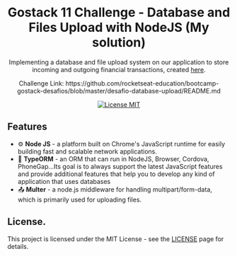 <h1 align="center">
<br>
Gostack 11 Challenge - Database and Files Upload with NodeJS (My solution)
</h1>

<p align="center">Implementing a database and file upload system on our application to store incoming and outgoing financial transactions, created <a href="https://github.com/pedrovmc/Challenge-05---Node.js-Fundamentals">here</a>. </p>
<p align="center">Challenge Link: https://github.com/rocketseat-education/bootcamp-gostack-desafios/blob/master/desafio-database-upload/README.md</p>

<p align="center">
  <a href="https://opensource.org/licenses/MIT">
    <img src="https://img.shields.io/badge/License-MIT-blue.svg" alt="License MIT">
  </a>
</p>

## Features
[//]: # (Add the features of your project here:)

- ⚙️ **Node JS** - a platform built on Chrome's JavaScript runtime for easily building fast and scalable network applications.
- 📁 **TypeORM** - an ORM that can run in NodeJS, Browser, Cordova, PhoneGap...Its goal is to always support the latest JavaScript features and provide additional features that help you to develop any kind of application that uses databases
- 📤 **Multer** - a node.js middleware for handling multipart/form-data, which is primarily used for uploading files. 

## License.

This project is licensed under the MIT License - see the [LICENSE](https://opensource.org/licenses/MIT) page for details.
